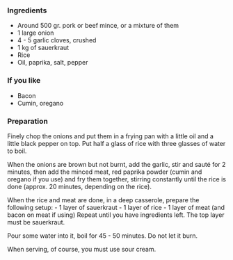 
### Ingredients
- Around 500 gr. pork or beef mince, or a mixture of them
- 1 large onion
- 4 - 5 garlic cloves, crushed
- 1 kg of sauerkraut
- Rice
- Oil, paprika, salt, pepper

### If you like
- Bacon
- Cumin, oregano

### Preparation
Finely chop the onions and put them in a frying pan with a little oil and a little black pepper on top. Put half a glass of rice with three glasses of water to boil.

 When the onions are brown but not burnt, add the garlic, stir and sauté for 2 minutes, then add the minced meat, red paprika powder (cumin and oregano if you use) and fry them together, stirring constantly until the rice is done (approx. 20 minutes, depending on the rice).

 When the rice and meat are done, in a deep casserole, prepare the following setup: - 1 layer of sauerkraut - 1 layer of rice - 1 layer of meat (and bacon on meat if using)  Repeat until you have ingredients left. The top layer must be sauerkraut.

 Pour some water into it, boil for 45 - 50 minutes. Do not let it burn.

 When serving, of course, you must use sour cream. 
